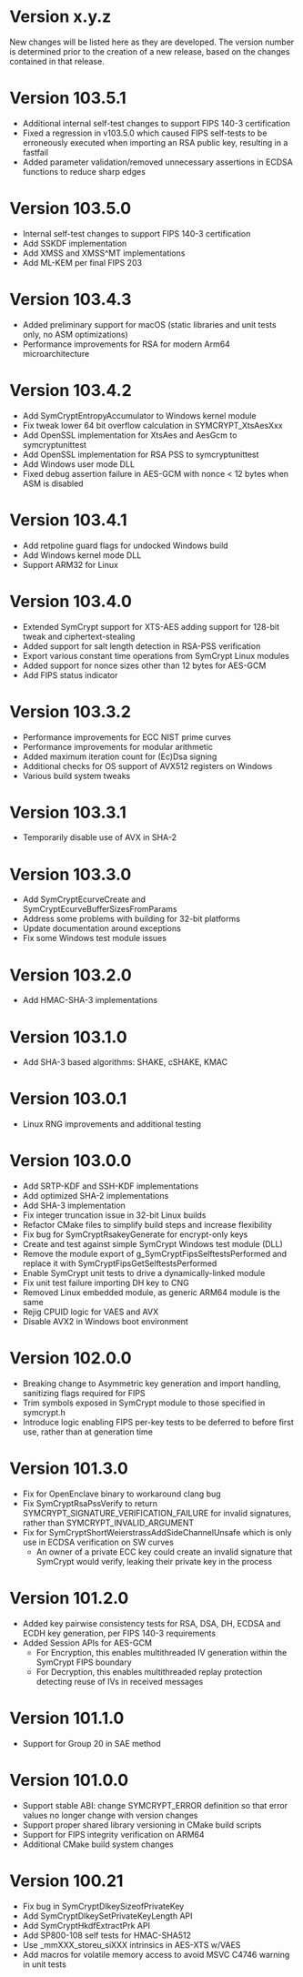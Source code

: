 # Version x.y.z

New changes will be listed here as they are developed. The version number is determined
prior to the creation of a new release, based on the changes contained in that release.

# Version 103.5.1

- Additional internal self-test changes to support FIPS 140-3 certification
- Fixed a regression in v103.5.0 which caused FIPS self-tests to be erroneously executed when importing an RSA public key, resulting in a fastfail
- Added parameter validation/removed unnecessary assertions in ECDSA functions to reduce sharp edges

# Version 103.5.0

- Internal self-test changes to support FIPS 140-3 certification
- Add SSKDF implementation
- Add XMSS and XMSS^MT implementations
- Add ML-KEM per final FIPS 203

# Version 103.4.3

- Added preliminary support for macOS (static libraries and unit tests only, no ASM optimizations)
- Performance improvements for RSA for modern Arm64 microarchitecture

# Version 103.4.2

- Add SymCryptEntropyAccumulator to Windows kernel module
- Fix tweak lower 64 bit overflow calculation in SYMCRYPT_XtsAesXxx
- Add OpenSSL implementation for XtsAes and AesGcm to symcryptunittest
- Add OpenSSL implementation for RSA PSS to symcryptunittest
- Add Windows user mode DLL
- Fixed debug assertion failure in AES-GCM with nonce < 12 bytes when ASM is disabled

# Version 103.4.1
- Add retpoline guard flags for undocked Windows build
- Add Windows kernel mode DLL
- Support ARM32 for Linux

# Version 103.4.0

- Extended SymCrypt support for XTS-AES adding support for 128-bit tweak and ciphertext-stealing
- Added support for salt length detection in RSA-PSS verification
- Export various constant time operations from SymCrypt Linux modules
- Added support for nonce sizes other than 12 bytes for AES-GCM
- Add FIPS status indicator

# Version 103.3.2

- Performance improvements for ECC NIST prime curves
- Performance improvements for modular arithmetic
- Added maximum iteration count for (Ec)Dsa signing
- Additional checks for OS support of AVX512 registers on Windows
- Various build system tweaks

# Version 103.3.1

- Temporarily disable use of AVX in SHA-2

# Version 103.3.0

- Add SymCryptEcurveCreate and SymCryptEcurveBufferSizesFromParams
- Address some problems with building for 32-bit platforms
- Update documentation around exceptions
- Fix some Windows test module issues

# Version 103.2.0

- Add HMAC-SHA-3 implementations

# Version 103.1.0

- Add SHA-3 based algorithms: SHAKE, cSHAKE, KMAC

# Version 103.0.1

- Linux RNG improvements and additional testing

# Version 103.0.0

- Add SRTP-KDF and SSH-KDF implementations
- Add optimized SHA-2 implementations
- Add SHA-3 implementation
- Fix integer truncation issue in 32-bit Linux builds
- Refactor CMake files to simplify build steps and increase flexibility
- Fix bug for SymCryptRsakeyGenerate for encrypt-only keys
- Create and test against simple SymCrypt Windows test module (DLL)
- Remove the module export of g_SymCryptFipsSelftestsPerformed and replace it with SymCryptFipsGetSelftestsPerformed
- Enable SymCrypt unit tests to drive a dynamically-linked module
- Fix unit test failure importing DH key to CNG
- Removed Linux embedded module, as generic ARM64 module is the same
- Rejig CPUID logic for VAES and AVX
- Disable AVX2 in Windows boot environment

# Version 102.0.0

- Breaking change to Asymmetric key generation and import handling, sanitizing flags required for FIPS
- Trim symbols exposed in SymCrypt module to those specified in symcrypt.h
- Introduce logic enabling FIPS per-key tests to be deferred to before first use, rather than at generation time

# Version 101.3.0

- Fix for OpenEnclave binary to workaround clang bug
- Fix SymCryptRsaPssVerify to return SYMCRYPT_SIGNATURE_VERIFICATION_FAILURE for invalid signatures, rather than SYMCRYPT_INVALID_ARGUMENT
- Fix for SymCryptShortWeierstrassAddSideChannelUnsafe which is only use in ECDSA verification on SW curves
  - An owner of a private ECC key could create an invalid signature that SymCrypt would verify, leaking their private key in the process

# Version 101.2.0

- Added key pairwise consistency tests for RSA, DSA, DH, ECDSA and ECDH key generation, per FIPS 140-3 requirements
- Added Session APIs for AES-GCM
  - For Encryption, this enables multithreaded IV generation within the SymCrypt FIPS boundary
  - For Decryption, this enables multithreaded replay protection detecting reuse of IVs in received messages

# Version 101.1.0

- Support for Group 20 in SAE method

# Version 101.0.0

- Support stable ABI: change SYMCRYPT_ERROR definition so that error values no longer change with version changes
- Support proper shared library versioning in CMake build scripts
- Support for FIPS integrity verification on ARM64
- Additional CMake build system changes

# Version 100.21

- Fix bug in SymCryptDlkeySizeofPrivateKey
- Add SymCryptDlkeySetPrivateKeyLength API
- Add SymCryptHkdfExtractPrk API
- Add SP800-108 self tests for HMAC-SHA512
- Use _mmXXX_storeu_siXXX intrinsics in AES-XTS w/VAES
- Add macros for volatile memory access to avoid MSVC C4746 warning in unit tests